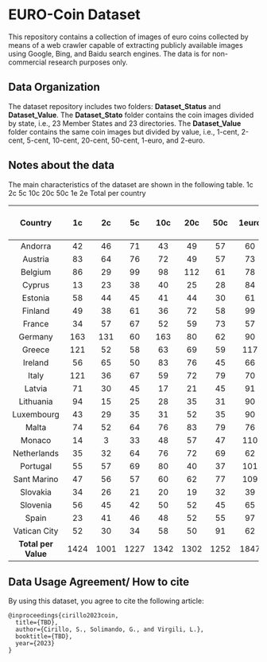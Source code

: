 # EURO-Coin Dataset

This repository contains a collection of images of euro coins collected by means of a web crawler capable of extracting publicly available images using Google, Bing, and Baidu search engines. The data is for non-commercial research purposes only. 

## Data Organization

The dataset repository includes two folders: **Dataset_Status** and **Dataset_Value**. The **Dataset_Stato** folder contains the coin images divided by state, i.e., 23 Member States and 23 directories. The **Dataset_Value** folder contains the same coin images but divided by value, i.e., 1-cent, 2-cent, 5-cent, 10-cent, 20-cent, 50-cent, 1-euro, and 2-euro.

## Notes about the data
The main characteristics of the dataset are shown in the following table. 
1c 2c 5c 10c 20c 50c 1e 2e Total per country

| Country       | 1c  | 2c  | 5c | 10c  | 20c  | 50c | 1euro  | 2euro | Total per country |
|:------------:|:---:|:---:|:--:|:---:|:---:|:--:|:---:|:---:|:---:|
|    Andorra   |  42 |  46 | 71 |  43 |  49 | 57 |  60 | 220 | 588 |
|    Austria   |  83 |  64 | 76 |  72 |  49 | 57 |  73 |  94 | 568 |
|    Belgium   |  86 |  29 | 99 |  98 | 112 | 61 |  78 | 144 | 707 |
|    Cyprus    |  13 |  23 | 38 |  40 |  25 | 28 |  84 | 107 | 358 |
|    Estonia   |  58 |  44 | 45 |  41 |  44 | 30 |  61 | 102 | 425 |
|    Finland   |  49 |  38 | 61 |  36 |  72 | 58 |  99 | 201 | 614 |
|    France    |  34 |  57 | 67 |  52 |  59 | 73 |  57 | 128 | 527 |
|    Germany   | 163 | 131 | 60 | 163 |  80 | 62 |  90 | 178 | 927 |
|    Greece    | 121 |  52 | 58 |  63 |  69 | 59 | 117 | 169 | 708 |
|    Ireland   |  56 |  65 | 50 |  83 |  76 | 45 |  66 | 124 | 565 |
|     Italy    | 121 |  36 | 67 |  59 |  72 | 79 |  70 | 119 | 623 |
|    Latvia    |  71 |  30 | 45 |  17 |  21 | 45 |  91 | 232 | 552 |
|   Lithuania  |  94 |  15 | 25 |  28 |  35 | 31 |  90 | 181 | 499 |
|  Luxembourg  |  43 |  29 | 35 |  31 |  52 | 35 |  90 | 173 | 488 |
|     Malta    |  74 |  52 | 64 |  76 |  83 | 79 |  76 | 154 | 658 |
|    Monaco    |  14 |  3  | 33 |  48 |  57 | 47 | 110 | 107 | 419 |
|  Netherlands |  35 |  32 | 64 |  76 |  72 | 69 |  62 | 166 | 576 |
|   Portugal   |  55 |  57 | 69 |  80 |  40 | 37 | 101 | 132 | 571 |
|  Sant Marino |  47 |  56 | 57 |  60 |  62 | 77 | 109 | 114 | 582 |
|   Slovakia   |  34 |  26 | 21 |  20 |  19 | 32 |  39 | 156 | 347 |
|   Slovenia   |  56 |  45 | 42 |  50 |  52 | 45 |  65 | 136 | 491 |
|     Spain    |  23 |  41 | 46 |  48 |  52 | 55 |  97 | 174 | 536 |
| Vatican City |  52 |  30 | 34 |  58 |  50 | 91 |  62 | 172 | 549 |
| **Total per Value**  |  1424 | 1001  | 1227 | 1342  | 1302  | 1252 | 1847  | 3483 | 12878 |

## Data Usage Agreement/ How to cite

By using this dataset, you agree to cite the following article: 

```
@inproceedings{cirillo2023coin,
  title={TBD},
  author={Cirillo, S., Solimando, G., and Virgili, L.},
  booktitle={TBD},
  year={2023}
}
```
